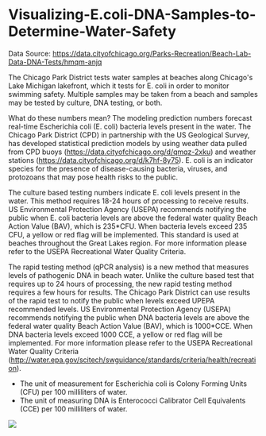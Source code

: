 # Visualizing-E.coli-DNA-Samples-to-Determine-Water-Safety

Data Source: https://data.cityofchicago.org/Parks-Recreation/Beach-Lab-Data-DNA-Tests/hmqm-anjq

The Chicago Park District tests water samples at beaches along Chicago's Lake Michigan lakefront, which it tests for E. coli in order to monitor swimming safety. Multiple samples may be taken from a beach and samples may be tested by culture, DNA testing, or both.

What do these numbers mean?
The modeling prediction numbers forecast real-time Escherichia coli (E. coli) bacteria levels present in the water. The Chicago Park District (CPD) in partnership with the US Geological Survey, has developed statistical prediction models by using weather data pulled from CPD buoys (https://data.cityofchicago.org/d/qmqz-2xku) and weather stations (https://data.cityofchicago.org/d/k7hf-8y75). E. coli is an indicator species for the presence of disease-causing bacteria, viruses, and protozoans that may pose health risks to the public.

The culture based testing numbers indicate E. coli levels present in the water. This method requires 18-24 hours of processing to receive results. US Environmental Protection Agency (USEPA) recommends notifying the public when E. coli bacteria levels are above the federal water quality Beach Action Value (BAV), which is 235*CFU. When bacteria levels exceed 235 CFU, a yellow or red flag will be implemented. This standard is used at beaches throughout the Great Lakes region. For more information please refer to the USEPA Recreational Water Quality Criteria.

The rapid testing method (qPCR analysis) is a new method that measures levels of pathogenic DNA in beach water. Unlike the culture based test that requires up to 24 hours of processing, the new rapid testing method requires a few hours for results. The Chicago Park District can use results of the rapid test to notify the public when levels exceed UPEPA recommended levels. US Environmental Protection Agency (USEPA) recommends notifying the public when DNA bacteria levels are above the federal water quality Beach Action Value (BAV), which is 1000*CCE. When DNA bacteria levels exceed 1000 CCE, a yellow or red flag will be implemented. For more information please refer to the USEPA Recreational Water Quality Criteria (http://water.epa.gov/scitech/swguidance/standards/criteria/health/recreation).

* The unit of measurement for Escherichia coli is Colony Forming Units (CFU) per 100 milliliters of water. 
* The unit of measuring DNA is Enterococci Calibrator Cell Equivalents (CCE) per 100 milliliters of water.


![](https://thumbs.gfycat.com/AbsoluteFlawedBronco-size_restricted.gif)
